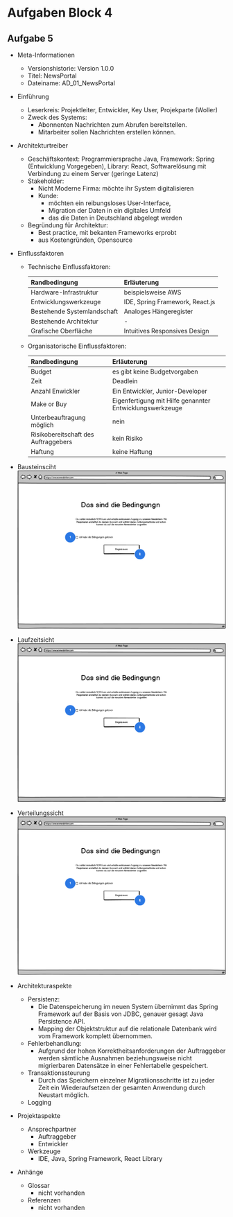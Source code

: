 # Aufgaben Block 4
## Aufgabe 5

* Meta-Informationen  
    * Versionshistorie: Version 1.0.0
    * Titel: NewsPortal
    * Dateiname: AD_01_NewsPortal
* Einführung
    * Leserkreis: Projektleiter, Entwickler, Key User, Projekparte (Woller)
    * Zweck des Systems: 
        * Abonnenten Nachrichten zum Abrufen bereitstellen. 
        * Mitarbeiter sollen Nachrichten erstellen können.
* Architekturtreiber
    * Geschäftskontext: Programmiersprache Java, Framework: Spring (Entwicklung Vorgegeben), Library: React, Softwarelösung mit Verbindung zu einem Server (geringe Latenz)
    * Stakeholder:
        * Nicht Moderne Firma: möchte ihr System digitalisieren    
        * Kunde: 
            * möchten ein reibungsloses User-Interface, 
            * Migration der Daten in ein digitales Umfeld 
            * das die Daten in Deutschland abgelegt werden
    * Begründung für Architektur: 
        * Best practice, mit bekanten Frameworks erprobt 
        * aus Kostengründen, Opensource
* Einflussfaktoren
    * Technische Einflussfaktoren:

        | Randbedingung | Erläuterung |
        |---------------|-------------|
        | Hardware-Infrastruktur | beispielsweise AWS |
        | Entwicklungswerkzeuge | IDE, Spring Framework, React.js |
        | Bestehende Systemlandschaft | Analoges Hängeregister |
        | Bestehende Architektur | - |
        | Grafische Oberfläche | Intuitives Responsives Design |

    * Organisatorische Einflussfaktoren: 

        | Randbedingung | Erläuterung |
        |---------------|-------------|
        | Budget | es gibt keine Budgetvorgaben |
        | Zeit | Deadlein |
        | Anzahl Enwickler | Ein Entwickler, Junior-Developer |
        | Make or Buy | Eigenfertigung mit Hilfe genannter Entwicklungswerkzeuge |
        | Unterbeauftragung möglich | nein |
        | Risikobereitschaft des Auftraggebers | kein Risiko |
        | Haftung | keine Haftung |

* Bausteinsciht
![Komponentendiagramm](https://github.com/ph851res/SWARSOSE20/blob/master/SWAR_SS2020/Images/SwAr_Wireframe_Registrierung_01.png)
* Laufzeitsicht
![Sequenzdiagramm](https://github.com/ph851res/SWARSOSE20/blob/master/SWAR_SS2020/Images/SwAr_Wireframe_Registrierung_01.png)  
* Verteilungssicht
![Verteilungsdiagramm](https://github.com/ph851res/SWARSOSE20/blob/master/SWAR_SS2020/Images/SwAr_Wireframe_Registrierung_01.png)  
* Architekturaspekte
    * Persistenz: 
        * Die Datenspeicherung im neuen System übernimmt das Spring Framework auf der Basis von JDBC, genauer gesagt Java Persistence API. 
        * Mapping der Objektstruktur auf die relationale Datenbank wird vom Framework komplett übernommen.
    * Fehlerbehandlung:
        * Aufgrund der hohen Korrektheitsanforderungen der Auftraggeber werden sämtliche Ausnahmen beziehungsweise nicht migrierbaren Datensätze in einer Fehlertabelle gespeichert.
    * Transaktionssteurung
        * Durch das Speichern einzelner Migratiionsschritte ist zu jeder Zeit ein Wiederaufsetzen der gesamten Anwendung durch Neustart möglich. 
    * Logging

* Projektaspekte
    * Ansprechpartner
        * Auftraggeber
        * Entwickler 
    * Werkzeuge 
        * IDE, Java, Spring Framework, React Library
* Anhänge
    * Glossar
        * nicht vorhanden
    * Referenzen 
        * nicht vorhanden 